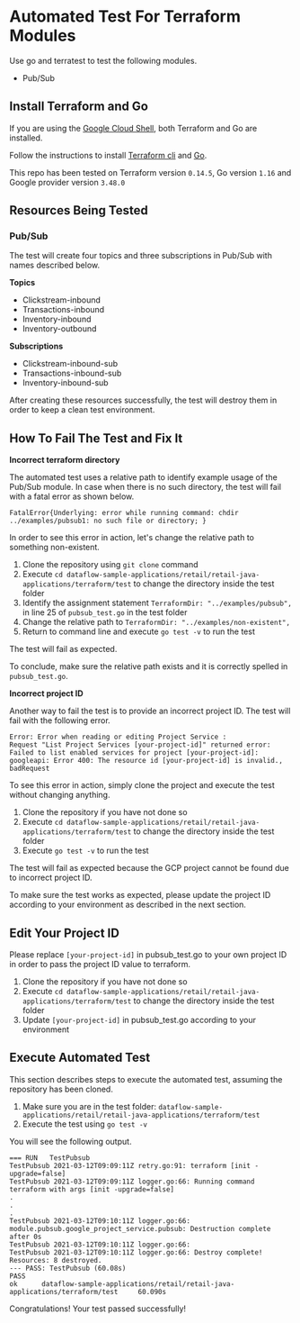 # Automated Test For Terraform Modules

Use go and terratest to test the following modules.
- Pub/Sub

## Install Terraform and Go

If you are using the [Google Cloud Shell](https://cloud.google.com/shell/docs/how-cloud-shell-works), both Terraform and Go are installed.

Follow the instructions to install [Terraform cli](https://learn.hashicorp.com/tutorials/terraform/install-cli?in=terraform/gcp-get-started) and [Go](https://golang.org/doc/install).

This repo has been tested on Terraform version `0.14.5`, Go version `1.16` and Google provider version `3.48.0`

## Resources Being Tested

### Pub/Sub
The test will create four topics and three subscriptions in Pub/Sub with names described below. 

**Topics**
- Clickstream-inbound
- Transactions-inbound
- Inventory-inbound
- Inventory-outbound

**Subscriptions**
- Clickstream-inbound-sub
- Transactions-inbound-sub
- Inventory-inbound-sub

After creating these resources successfully, the test will destroy them in order to keep a clean test environment.

## How To Fail The Test and Fix It
**Incorrect terraform directory**

The automated test uses a relative path to identify example usage of the Pub/Sub module. In case when there is no such directory, the test will fail with a fatal error as shown below.

`FatalError{Underlying: error while running command: chdir ../examples/pubsub1: no such file or directory; }`

In order to see this error in action, let's change the relative path to something non-existent.

1. Clone the repository using `git clone` command
2. Execute `cd dataflow-sample-applications/retail/retail-java-applications/terraform/test` to change the directory inside the test folder
3. Identify the assignment statement `TerraformDir: "../examples/pubsub",` in line 25 of `pubsub_test.go` in the test folder
4. Change the relative path to `TerraformDir: "../examples/non-existent",` 
5. Return to command line and execute `go test -v` to run the test

The test will fail as expected.

To conclude, make sure the relative path exists and it is correctly spelled in `pubsub_test.go`.


**Incorrect project ID**

Another way to fail the test is to provide an incorrect project ID. The test will fail with the following error.

```
Error: Error when reading or editing Project Service : 
Request "List Project Services [your-project-id]" returned error: Failed to list enabled services for project [your-project-id]: 
googleapi: Error 400: The resource id [your-project-id] is invalid., badRequest
```

To see this error in action, simply clone the project and execute the test without changing anything.

1. Clone the repository if you have not done so
2. Execute `cd dataflow-sample-applications/retail/retail-java-applications/terraform/test` to change the directory inside the test folder
3. Execute `go test -v` to run the test

The test will fail as expected because the GCP project cannot be found due to incorrect project ID. 

To make sure the test works as expected, please update the project ID according to your environment as described in the next section. 

## Edit Your Project ID

Please replace `[your-project-id]` in pubsub_test.go to your own project ID in order to pass the project ID value to terraform.

1. Clone the repository if you have not done so
2. Execute `cd dataflow-sample-applications/retail/retail-java-applications/terraform/test` to change the directory inside the test folder
3. Update `[your-project-id]` in pubsub_test.go according to your environment


## Execute Automated Test

This section describes steps to execute the automated test, assuming the repository has been cloned.

1. Make sure you are in the test folder: `dataflow-sample-applications/retail/retail-java-applications/terraform/test`
2. Execute the test using `go test -v`


You will see the following output.

```
=== RUN   TestPubsub
TestPubsub 2021-03-12T09:09:11Z retry.go:91: terraform [init -upgrade=false]
TestPubsub 2021-03-12T09:09:11Z logger.go:66: Running command terraform with args [init -upgrade=false]
.
.
.
TestPubsub 2021-03-12T09:10:11Z logger.go:66: module.pubsub.google_project_service.pubsub: Destruction complete after 0s
TestPubsub 2021-03-12T09:10:11Z logger.go:66:
TestPubsub 2021-03-12T09:10:11Z logger.go:66: Destroy complete! Resources: 8 destroyed.
--- PASS: TestPubsub (60.08s)
PASS
ok      dataflow-sample-applications/retail/retail-java-applications/terraform/test     60.090s
```
Congratulations! Your test passed successfully!

